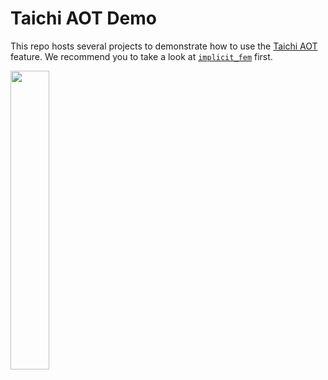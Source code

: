 # Taichi AOT Demo

This repo hosts several projects to demonstrate how to use the [Taichi AOT](https://github.com/taichi-dev/taichi/issues/3642) feature. We recommend you to take a look at [`implicit_fem`](implicit_fem/) first.

<img width=35% src=https://github.com/taichi-dev/taichi/releases/download/v1.0.0/taichi-aot-demo.gif>
